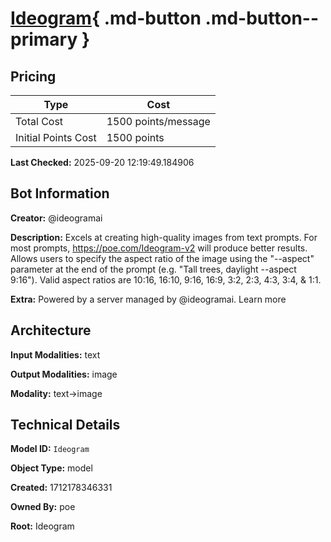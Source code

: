 # [Ideogram](https://poe.com/Ideogram){ .md-button .md-button--primary }

## Pricing

| Type | Cost |
|------|------|
| Total Cost | 1500 points/message |
| Initial Points Cost | 1500 points |

**Last Checked:** 2025-09-20 12:19:49.184906


## Bot Information

**Creator:** @ideogramai

**Description:** Excels at creating high-quality images from text prompts. For most prompts, https://poe.com/Ideogram-v2 will produce better results. Allows users to specify the aspect ratio of the image using the "--aspect" parameter at the end of the prompt (e.g. "Tall trees, daylight --aspect 9:16"). Valid aspect ratios are 10:16, 16:10, 9:16, 16:9, 3:2, 2:3, 4:3, 3:4, & 1:1.

**Extra:** Powered by a server managed by @ideogramai. Learn more


## Architecture

**Input Modalities:** text

**Output Modalities:** image

**Modality:** text->image


## Technical Details

**Model ID:** `Ideogram`

**Object Type:** model

**Created:** 1712178346331

**Owned By:** poe

**Root:** Ideogram
